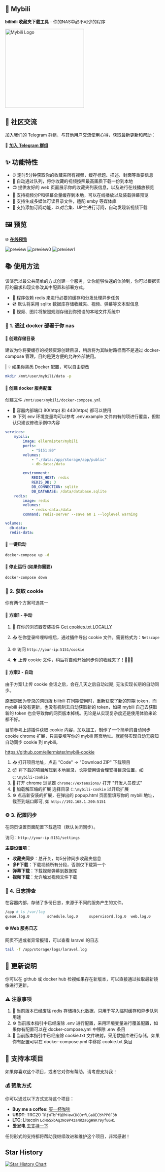 ## 🎥 Mybili

**bilibili 收藏夹下载工具** - 你的NAS中必不可少的程序

<img src="./mybili.png" alt="Mybili Logo" width="256" height="256" />

## 📱 社区交流

加入我们的 Telegram 群组，与其他用户交流使用心得，获取最新更新和帮助：

🔗 **[加入 Telegram 群组](https://t.me/+SqAyFZfxF7dmNjk1)**

## ✨ 功能特性

- ⏰ 定时5分钟获取你的收藏夹所有视频，缓存标题、描述、封面等重要信息
- 🚀 自动通过队列，将你收藏的视频按照最高画质下载一份到本地
- 📺 提供友好的 web 页面展示你的收藏夹列表信息，以及进行在线播放预览
- 🎯 支持视频分P和弹幕全量缓存到本地，可以在线播放以及装载弹幕预览
- 📂 支持生成多媒体可读目录文件，适配 emby 等媒体库
- 📡 支持添加订阅功能，以对合集、UP主进行订阅，自动发现新视频下载

## 🖼️ 预览

🌐 **[在线预览](https://mybili.eller.top/)**

![preview](./preview.png)
![preview0](./preview0.png)
![preview1](./preview1.png)

## 📚 使用方法

该演示以最公共简单的方式创建一个服务，让你能够快速的体验到，你可以根据实际的需求和现实修改其中配置和部署方式。

- 💾 程序依赖 redis 来进行必要的缓存和分发处理异步任务
- 💿 默认将采用 sqlite 数据库存储收藏夹、视频、弹幕等文本型信息
- 📂 视频、图片将按照规则存储到你预设的本地文件系统中

### 🐳 1. 通过 docker 部署于你 nas

#### 📁 创建存储目录
建议为你将要缓存的视频资源创建目录，稍后将为其映射路径而不是通过 docker-compose 管理，目的是更方便的允许外部使用。

| 💡 如果你熟悉 Docker 配置，可以自由更改

```bash
mkdir /mnt/user/mybili/data -p
```

#### 📝 创建 docker 服务配置

创建文件 `/mnt/user/mybili/docker-compose.yml`

- 🔌 容器内部端口 80(http) 和 443(https) 都可以使用
- ⚙️ 下列 env 环境变量均可以参考 .env.example 文件内有的项进行覆盖，但默认只建议修改示例中内容

```yml
services: 
    mybili:
        image: ellermister/mybili
        ports:
            - "5151:80"
        volumes:
            - "./data:/app/storage/app/public"
            - db-data:/data

        environment:
            REDIS_HOST: redis
            REDIS_DB: 3
            DB_CONNECTION: sqlite
            DB_DATABASE: /data/database.sqlite
    redis:
        image: redis
        volumes:
            - redis-data:/data
        command: redis-server --save 60 1 --loglevel warning

volumes:
  db-data:
  redis-data:
```

#### 🚀 一键启动
```bash
docker-compose up -d
```

#### 🛑 停止运行 (如果你需要)
```bash
docker-compose down
```

### 🍪 2. 获取 cookie

你有两个方案可选其一

#### 📌 方案1 - 手动

1. 🔌 在你的浏览器安装插件
   [Get cookies.txt LOCALLY](https://chrome.google.com/webstore/detail/cclelndahbckbenkjhflpdbgdldlbecc)

2. 📤 在你登录哔哩哔哩后，通过插件导出 cookie 文件。需要格式为：`Netscape`

3. 🌐 访问 `http://your-ip:5151/cookie`

4. ⬆️ 上传 cookie 文件，稍后将自动开始同步你的收藏夹了！🍡🍡🍡

#### 🤖 方案2 - 自动

由于方案1上传 cookie 会话之后，会在几天之后自动过期, 无法实现长期的自动同步。

原因是因为登录的网页版 bilibili 在同期使用时，重新获取了新的短期 token，而 mybili 并没有更新，也没有机制去自动获取新的 token，如果 mybili 自己去获取新的 token 也会导致你的网页版本掉线。无论是从实现复杂度还是使用体验来论都不好。

目前参考上述插件获取 cookie 内容，加以加工，制作了一个简单的自动同步 cookie chrome 扩展，只需要填写你的 mybili 网页地址。就能够实现自动无感知自动同步 cookie 到 mybili。

https://github.com/ellermister/mybili-cookie

1. 📥 打开项目地址，点击 "Code" -> "Download ZIP" 下载项目
2. 📦 将下载的项目解压到本地目录，长期使用请合理安排目录位置，如 `C:\mybili-cookie`
3. 🔧 打开 chrome 浏览器 `chrome://extensions/` 打开 "开发人员模式"
4. 📂 加载解压缩的扩展 选择目录 `C:\mybili-cookie` 以开启扩展
5. ⚙️ 点击新安装的扩展，在弹出的 popup.html 页面里填写你的 mybili 地址，截至到端口即可, 如 `http://192.168.1.200:5151`


### ⚙️ 3. 配置同步

在网页设置页面配置下载选项（默认关闭同步）。

访问：`http://your-ip:5151/settings`

**主要设置项：**
- **收藏夹同步**：总开关，每5分钟同步收藏夹信息
- **多P下载**：下载视频所有分段，否则仅下载第一个
- **弹幕下载**：下载视频弹幕到数据库
- **视频下载**：允许触发视频文件下载


### 📝 4. 日志排查

在容器内部，存储了多份日志，来源于不同的服务产生的文件。
```bash
/app # ls /var/log
queue.log.0        schedule.log.0     supervisord.log.0  web.log.0
```

#### 🌐 Web 服务日志
网页不通或者异常报错，可以查看 laravel 的日志
```bash
tail -f /app/storage/logs/laravel.log
```

## 🔄 更新说明

你可以在 github 或 docker hub 检视如果存在新版本，可以直接通过拉取最新镜像进行更新。

### ⚠️ 注意事项

1. 🔄 当前版本已经废除 redis 存储持久化数据，只用于写入临时缓存和异步队列用途
2. ⚙️ 当前版本指引中已经废除 .env 进行配置，采用环境变量进行覆盖配置，如果你有配置可以在 docker-compose.yml 中移除 .env 条目
3. 🍪 当前版本指引中已经废除 cookie.txt 文件映射，采用数据库进行存储，如果你有配置可以在 docker-compose.yml 中移除 cookie.txt 条目

## 💓 支持本项目

如果你喜欢这个项目，或者它对你有帮助，请考虑支持我！

### 💰 赞助方式

你可以通过以下方式支持这个项目：

- **Buy me a coffee**: [买一杯咖啡](https://buymeacoffee.com/ellermister)
- **USDT**: TRC20 `TRjWTbPfQBhHawCD8DrfLGa8ECbhPP6F3b`
- **LTC**: Litecoin `LdH6SxbAq3No9P4zaNR2aGgH9Kr9yfuGHi`
- **爱发电**  [去支持一下](https://afdian.com/a/eller)

任何形式的支持都将帮助我继续改进和维护这个项目，非常感谢！

## Star History

[![Star History Chart](https://api.star-history.com/svg?repos=ellermister/mybili&type=Date)](https://www.star-history.com/#ellermister/mybili&Date)